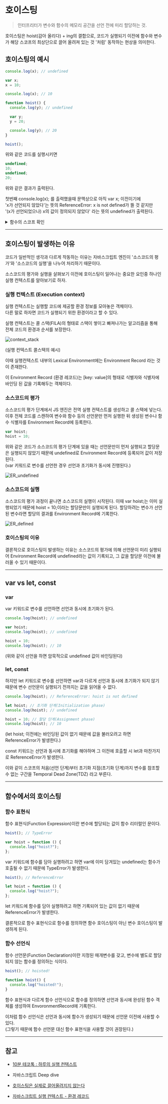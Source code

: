 # 호이스팅

> 인터프리터가 변수와 함수의 메모리 공간을 선언 전에 미리 할당하는 것.

호이스팅은 hoist(감아 올리다) + ing의 결합으로, 코드가 실행되기 이전에 함수와 변수가 해당 스코프의 최상단으로 끌어 올려져 있는 것 '처럼' 동작하는 현상을 의미한다.

## 호이스팅의 예시

```javascript
console.log(x); // undefined

var x;
x = 10;

console.log(x); // 10

function hoist() {
  console.log(y); // undefined

  var y;
  y = 20;

  console.log(y); // 20
}

hoist();
```

위와 같은 코드를 실행시키면

```javascript
undefined;
10;
undefined;
20;
```

위와 같은 결과가 출력된다.

첫번째 console.log(x); 를 출력했을때 문맥상으로 아직 var x; 이전이기에  
'x가 선언되지 않았다'는 뜻의 ReferenceError: x is not defined가 뜰 것 같지만  
'(x가 선언되었으나) x의 값이 정의되지 않았다' 라는 뜻의 undefined가 출력된다.

<details markdown="1">
<summary>함수의 스코프 확인</summary>

```javascript
console.log(y);

function hoist() {
  var y;
  y = 20;
}

hoist();
```

위와같은 코드 작성시 ReferenceError: y is not defined 에러가 발생한다.

호이스팅이 '해당 스코프의' 최상단에 끌어올려진 것 처럼 동작한다는 것을 알 수 있다.

</details>

---

## 호이스팅이 발생하는 이유

코드가 일반적인 생각과 다르게 작동하는 이유는
자바스크립트 엔진이 '소스코드의 평가'와 '소스코드의 실행'을 나누어 처리하기 때문이다.

소스코드의 평가와 실행을 살펴보기 이전에 호이스팅이 일어나는 중요한 요인중 하나인 실행 컨텍스트를 알아보기로 하자.

### 실행 컨텍스트 (Execution context)

실행 컨텍스트는 실행할 코드에 제공할 환경 정보를 모아놓은 객체이다.  
다른 말로 하자면 코드가 실행되기 위한 환경이라고 할 수 있다.

실행 컨텍스트는 콜 스택(FILA)의 형태로 스택이 쌓이고 빠져나가는 알고리즘을 통해 전체 코드의 환경과 순서를 보장한다.

![context_stack](https://github.com/ChangSuLee00/Javascript-study/blob/main/pictures/Context%20stack.png?raw=true)

(실행 컨텍스트 콜스택의 예시)

이때 실행컨텍스트 내부의 Lexical Environment에는 Environment Record 라는 것이 존재한다.

이 Environment Record (환경 레코드)는
[key: value]의 형태로 식별자와 식별자에 바인딩 된 값을 기록해두는 객체이다.

### 소스코드의 평가

소스코드의 평가 단계에서 JS 엔진은 전역 실행 컨텍스트를 생성하고 콜 스택에 넣는다.  
이후 전체 코드를 스캔하여 변수와 함수 등의 선언문만 먼저 실행한 뒤 생성된 변수나 함수 식별자를 Environment Record에 등록한다.

```javascript
var hoist;
hoist = 10;
```

위와 같은 코드가 소스코드의 평가 단계에 있을 때는 선언문만이 먼저 실행되고 할당문은 실행되지 않았기 때문에 undefined로 Environment Record에 등록되어 값이 저장된다.  
(var 키워드로 변수를 선언한 경우 선언과 초기화가 동시에 진행된다.)

![ER_undefined](https://github.com/ChangSuLee00/Javascript-study/blob/main/pictures/ER_defined.png?raw=true)

### 소스코드의 실행

소스코드의 평가 과정이 끝나면 소스코드의 실행이 시작된다. 이때 var hoist;는 이미 실행되었기 때문에 hoist = 10;이라는 할당문만이 실행되게 된다. 할당하려는 변수가 선언된 변수라면 할당의 결과를 Environment Record에 기록한다.

![ER_defined](https://github.com/ChangSuLee00/Javascript-study/blob/main/pictures/ER_undefined.png?raw=true)

### 호이스팅의 이유

결론적으로 호이스팅이 발생하는 이유는 소스코드의 평가에 의해 선언문이 미리 실행되어 Environment Record에 undefined라는 값이 기록되고, 그 값을 할당문 이전에 불러올 수 있기 때문이다.

---

## var vs let, const

### var

var 키워드로 변수를 선언하면 선언과 동시에 초기화가 된다.

```javascript
console.log(hoist); // undefined

var hoist;
console.log(hoist); // undefined

hoist = 10;
console.log(hoist); // 10
```

(위와 같이 선언을 하면 암묵적으로 undefined 값이 바인딩된다)

### let, const

하지만 let 키워드로 변수를 선언하면 var과 다르게 선언과 동시에 초기화가 되지 않기 때문에 변수 선언문이 실행되기 전까지는 값을 읽어올 수 없다.

```javascript
console.log(hoist); // ReferenceError: hoist is not defined

let hoist; // 초기화 단계(Initialization phase)
console.log(hoist); // undefined

hoist = 10; // 할당 단계(Assignment phase)
console.log(hoist); // 10
```

(let hoist; 이전에는 바인딩된 값이 없기 때문에 값을 불러오려고 하면 ReferenceError가 발생한다.)

const 키워드는 선언과 동시에 초기화를 해야하며 그 이전에 호출할 시 let과 마찬가지로 ReferenceError가 발생한다.

이와 같이 스코프의 처음(선언 단계)부터 초기화 지점(초기화 단계)까지 변수를 참조할 수 없는 구간을 Temporal Dead Zone(TDZ) 라고 부른다.

---

## 함수에서의 호이스팅

### 함수 표현식

함수 표현식(Function Expression)이란 변수에 할당되는 값이 함수 리터럴인 문이다.

```javascript
hoist(); // TypeError

var hoist = function () {
  console.log("hoist?");
};
```

var 키워드에 함수를 담아 실행하려고 하면 var에 이미 담겨있는 undefined는 함수가 호출될 수 없기 때문에 TypeError가 발생한다.

```javascript
hoist(); // ReferenceError

let hoist = function () {
  console.log("hoist?");
};
```

let 키워드에 함수를 담아 실행하려고 하면 기록되어 있는 값이 없기 때문에 ReferenceError가 발생한다.

결론적으로 함수 표현식으로 함수를 정의하면 함수 호이스팅이 아닌 변수 호이스팅이 발생하게 된다.

### 함수 선언식

함수 선언문(Function Declaration)이란 지정된 매개변수를 갖고, 변수에 별도로 할당 되지 않는 함수를 정의하는 식이다.

```javascript
hoist(); // hoisted!

function hoist() {
  console.log("hoisted!");
}
```

함수 표현식과 다르게 함수 선언식으로 함수를 정의하면 선언과 동시에 완성된 함수 객체를 생성하여 EnvoronmentRecord에 기록한다.

이처럼 함수 선언식은 선언과 동시에 함수가 생성되기 때문에 선언문 이전에 사용할 수 있다.  
(그렇기 때문에 함수 선언문 대신 함수 표현식을 사용할 것이 권장된다.)

---

## 참고

- [10분 테코톡 : 하루의 실행 컨텍스트](https://www.youtube.com/watch?v=EWfujNzSUmw&list=RDCMUC-mOekGSesms0agFntnQang&index=8)

- 자바스크립트 Deep dive

- [호이스팅은 실제로 끌어올려지지 않는다](https://velog.io/@yukyung/%ED%98%B8%EC%9D%B4%EC%8A%A4%ED%8C%85%EC%9D%80-%EC%8B%A4%EC%A0%9C%EB%A1%9C-%EB%81%8C%EC%96%B4%EC%98%AC%EB%A0%A4%EC%A7%80%EC%A7%80-%EC%95%8A%EB%8A%94%EB%8B%A4)

- [자바스크립트 실행 컨텍스트 - 환경 레코드](https://roseline.oopy.io/dev/javascript-back-to-the-basic/environment-record)
